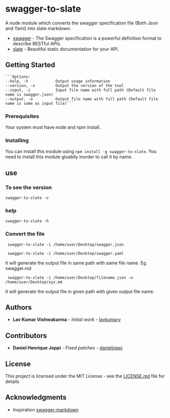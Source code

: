 # swagger-to-slate

A node module which converts the swagger specification file (Both Json and Yaml) into slate markdown.

* [swagger](http://swagger.io/) - The Swagger specification is a powerful definition format to describe RESTful APIs.
* [slate](https://github.com/lord/slate) - Beautiful static documentation for your API.

## Getting Started
    ```Options: 
    --help, -h            Output usage information
    --version, -v         Output the version of the tool
    --input, -i           Input file name with full path (Default file name is swagger.json)
    --output, -o          Output file name with full path (Default file name is same as input file)```

### Prerequisites

Your system must have node and npm install.

### Installing

You can install this module using `npm install -g swagger-to-slate`.
You need to install this module gloablly inorder to call it by name.

## use

### To see the version

``` swagger-to-slate -v ```

### help

``` swagger-to-slate -h ```

### Convert the file

``` swagger-to-slate -i /home/user/Desktop/swagger.json``` 

``` swagger-to-slate -i /home/user/Desktop/swagger.yaml``` 

It will generate the output file in same path with same file name. Eg. swagger.md

``` swagger-to-slate -i /home/user/Desktop/filename.json -o /home/user/Desktop/xyz.md```

It will generate the output file in given path with given output file name.

## Authors

* **Lav Kumar Vishwakarma** - *Initial work* - [lavkumarv](https://github.com/lavkumarv)

## Contributors

* **Daniel Henrique Joppi** - *Fixed patches* - [danieljoppi](https://github.com//danieljoppi)


## License

This project is licensed under the MIT License - see the [LICENSE.md](LICENSE.md) file for details

## Acknowledgments

* Inspiration 
    [swagger-markdown](https://github.com/syroegkin/swagger-markdown)
